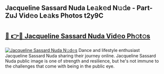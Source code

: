 ## Jacqueline Sassard Nuda Le𝚊k𝚎d N𝚞𝚍e - Part-ZuJ Vid𝚎o Le𝚊ks Photos t2y9C

# <h2><a href="http://fbfhtdl.evod.top/?m=Jacqueline+Sassard+Nuda">🔗 👉🔴 Jacqueline Sassard Nuda Vid𝚎o Ph𝚘t𝚘s</a></h2>

[![Jacqueline Sassard Nuda N𝚞d𝚎s](https://i.imgur.com/8V9OHl7.gif)](http://fbfhtdl.evod.top/?m=Jacqueline+Sassard+Nuda)
Dance and lifestyle enthusiast Jacqueline Sassard Nuda sharing their journey online. Jacqueline Sassard Nuda public image is one of strength and resilience, but he's not immune to the challenges that come with being in the public eye. 
